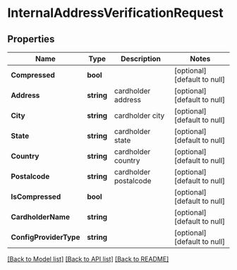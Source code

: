 # InternalAddressVerificationRequest

## Properties
Name | Type | Description | Notes
------------ | ------------- | ------------- | -------------
**Compressed** | **bool** |  | [optional] [default to null]
**Address** | **string** | cardholder address | [optional] [default to null]
**City** | **string** | cardholder city | [optional] [default to null]
**State** | **string** | cardholder state | [optional] [default to null]
**Country** | **string** | cardholder country | [optional] [default to null]
**Postalcode** | **string** | cardholder postalcode | [optional] [default to null]
**IsCompressed** | **bool** |  | [optional] [default to null]
**CardholderName** | **string** |  | [optional] [default to null]
**ConfigProviderType** | **string** |  | [optional] [default to null]

[[Back to Model list]](../README.md#documentation-for-models) [[Back to API list]](../README.md#documentation-for-api-endpoints) [[Back to README]](../README.md)


